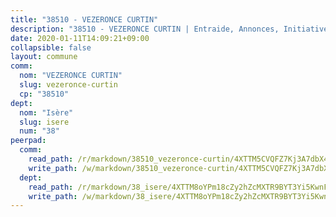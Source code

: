 ```yaml
---
title: "38510 - VEZERONCE CURTIN"
description: "38510 - VEZERONCE CURTIN | Entraide, Annonces, Initiatives"
date: 2020-01-11T14:09:21+09:00
collapsible: false
layout: commune
comm:
  nom: "VEZERONCE CURTIN"
  slug: vezeronce-curtin
  cp: "38510"
dept:
  nom: "Isère"
  slug: isere
  num: "38"
peerpad:
  comm:
    read_path: /r/markdown/38510_vezeronce-curtin/4XTTM5CVQFZ7Kj3A7dbX4W8XWBqYWBqKnRTzkwTPQTeMvSh5n
    write_path: /w/markdown/38510_vezeronce-curtin/4XTTM5CVQFZ7Kj3A7dbX4W8XWBqYWBqKnRTzkwTPQTeMvSh5n-K3TgUjgVquS4YaSgUNbVqBq95K33RaGfNWhKFifY5WHkX8431CjPnr6WbuJTXkVftaQM2pfxDbJW2pNMDLBL78pfNiH7RRmY13sfrSKwgthNApCwPXCsxnepntVerFnaKwRAZdek
  dept:
    read_path: /r/markdown/38_isere/4XTTM8oYPm18cZy2hZcMXTR9BYT3Yi5KwnFvpXu1TXaRq7Q3V
    write_path: /w/markdown/38_isere/4XTTM8oYPm18cZy2hZcMXTR9BYT3Yi5KwnFvpXu1TXaRq7Q3V-K3TgUoSzs2JpJwfbzBvgU8N95mHo7JXz7NbEctNRM3EDb2iYHA4maKm3pRQwmboULLPnLFTEhRgTawPTWpmxTxKbTwDgAEzA9tUHjpudQTWdKWfdVSegAo77eCwhXTaVG7AyUZEs
---
```


